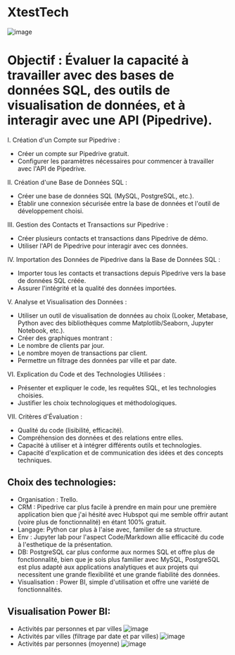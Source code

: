 # XtestTech
![image](https://github.com/marwan-rouissi/XtestTech/assets/115158061/dd8083a2-3f94-40ff-8fe6-5901374128c7)

# Objectif : Évaluer la capacité à travailler avec des bases de données SQL, des outils de visualisation de données, et à interagir avec une API (Pipedrive).

I. Création d'un Compte sur Pipedrive :
- Créer un compte sur Pipedrive gratuit.
- Configurer les paramètres nécessaires pour commencer à travailler avec l'API de Pipedrive.

II. Création d'une Base de Données SQL :
- Créer une base de données SQL (MySQL, PostgreSQL, etc.).
- Établir une connexion sécurisée entre la base de données et l'outil de développement choisi.

III. Gestion des Contacts et Transactions sur Pipedrive :
- Créer plusieurs contacts et transactions dans Pipedrive de démo.
- Utiliser l'API de Pipedrive pour interagir avec ces données.

IV. Importation des Données de Pipedrive dans la Base de Données SQL :
- Importer tous les contacts et transactions depuis Pipedrive vers la base de données SQL créée.
- Assurer l'intégrité et la qualité des données importées.

V. Analyse et Visualisation des Données :
- Utiliser un outil de visualisation de données au choix (Looker, Metabase, Python avec des bibliothèques comme Matplotlib/Seaborn, Jupyter Notebook, etc.).
- Créer des graphiques montrant :
- Le nombre de clients par jour.
- Le nombre moyen de transactions par client.
- Permettre un filtrage des données par ville et par date.

VI. Explication du Code et des Technologies Utilisées :
- Présenter et expliquer le code, les requêtes SQL, et les technologies choisies.
- Justifier les choix technologiques et méthodologiques.

VII. Critères d'Évaluation :
- Qualité du code (lisibilité, efficacité).
- Compréhension des données et des relations entre elles.
- Capacité à utiliser et à intégrer différents outils et technologies.
- Capacité d'explication et de communication des idées et des concepts techniques.


## Choix des technologies:
- Organisation : Trello.
- CRM : Pipedrive car plus facile à prendre en main pour une première application bien que j'ai hésité avec Hubspot qui me semble offrir autant (voire plus de fonctionnalité) en étant 100% gratuit.
- Langage: Python car plus à l'aise avec, familier de sa structure.
- Env : Jupyter lab pour l'aspect Code/Markdown allie efficacité du code à l'esthetique de la présentation.
- DB: PostgreSQL car plus conforme aux normes SQL et offre plus de fonctionnalité, bien que je sois plus familier avec MySQL, PostgreSQL est plus adapté aux applications analytiques et aux projets qui necessitent une grande flexibilité et une grande fiabilité des données.
- Visualisation : Power BI, simple d'utilisation et offre une variété de fonctionnalités.

## Visualisation Power BI:
- Activités par personnes et par villes
![image](https://github.com/marwan-rouissi/XtestTech/assets/115158061/47f04c3f-608a-4915-bfbc-4f0ca2917025)
- Activités par villes (filtrage par date et par villes)
![image](https://github.com/marwan-rouissi/XtestTech/assets/115158061/706f573f-4f2e-4568-8da0-f0a2204d4636)
- Activités par personnes (moyenne)
![image](https://github.com/marwan-rouissi/XtestTech/assets/115158061/b7859b9e-2770-4665-ac40-7ae37b34ee05)

